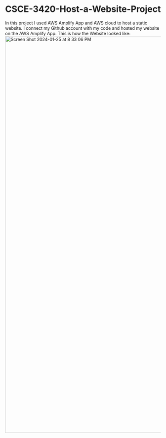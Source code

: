 # CSCE-3420-Host-a-Website-Project

In this project I used AWS Amplify App and AWS cloud to host a static website.
I connect my Github account with my code and hosted my website on the AWS Amplify App. 
This is how the Website looked like:
<img width="1280" alt="Screen Shot 2024-01-25 at 8 33 06 PM" src="https://github.com/Nabigh23/CSCE-3420-Host-a-Website-Project/assets/148653037/e4d2391d-16a3-4448-9cc3-e9cfb63d17b7">
